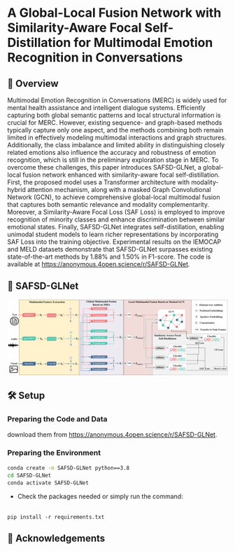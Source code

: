 # A Global-Local Fusion Network with Similarity-Aware Focal Self-Distillation for Multimodal Emotion Recognition in Conversations


## 🚀 Overview
Multimodal Emotion Recognition in Conversations (MERC) is widely used for mental health assistance and intelligent dialogue systems. Efficiently capturing both global semantic patterns and local structural information is crucial for MERC. However, existing sequence- and graph-based methods typically capture only one aspect, and the methods combining both remain limited in effectively modeling multimodal interactions and graph structures. Additionally, the class imbalance and limited ability in distinguishing closely related emotions also influence the accuracy and robustness of emotion recognition, which is still in the preliminary exploration stage in MERC. To overcome these challenges, this paper introduces SAFSD-GLNet, a global-local fusion network enhanced with similarity-aware focal self-distillation. First, the proposed model uses a Transformer architecture with modality-hybrid attention mechanism, along with a masked Graph Convolutional Network (GCN), to achieve comprehensive global-local multimodal fusion that captures both semantic relevance and modality complementarity. Moreover, a Similarity-Aware Focal Loss (SAF Loss) is employed to improve recognition of minority classes and enhance discrimination between similar emotional states. Finally, SAFSD-GLNet integrates self-distillation, enabling unimodal student models to learn richer representations by incorporating SAF Loss into the training objective. Experimental results on the IEMOCAP and MELD datasets demonstrate that SAFSD-GLNet surpasses existing state-of-the-art methods by 1.88\% and 1.50\% in F1-score. The code is available at https://anonymous.4open.science/r/SAFSD-GLNet.

## 🧠 SAFSD-GLNet

![SAFSD-GLNet Framework](SAFSD-GLNet.png)

## 🛠️ Setup

### Preparing the Code and Data
download them from https://anonymous.4open.science/r/SAFSD-GLNet.

### Preparing the Environment
```bash
conda create -n SAFSD-GLNet python==3.8
cd SAFSD-GLNet
conda activate SAFSD-GLNet
```
- Check the packages needed or simply run the command:
```console

pip install -r requirements.txt
```


## 🙏 Acknowledgements


